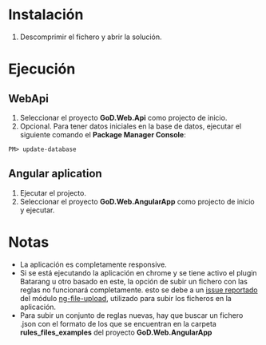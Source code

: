 # Instalación

1. Descomprimir el fichero y abrir la solución.

# Ejecución

## WebApi

1. Seleccionar el proyecto **GoD.Web.Api** como projecto de inicio.
2. Opcional. Para tener datos iniciales en la base de datos, ejecutar el siguiente comando el **Package Manager Console**:
```shell
PM> update-database
```
## Angular aplication

1. Ejecutar el projecto.
2. Seleccionar el proyecto **GoD.Web.AngularApp** como projecto de inicio y ejecutar.

# Notas

* La aplicación es completamente responsive.
* Si se está ejecutando la aplicación en chrome y se tiene activo el plugin Batarang u otro basado en este, la opción de subir un fichero con las reglas no funcionará completamente. esto se debe a un [issue reportado](https://github.com/danialfarid/ng-file-upload/issues/982) del módulo [ng-file-upload](https://github.com/danialfarid/ng-file-upload), utilizado para subir los ficheros en la aplicación.
* Para subir un conjunto de reglas nuevas, hay que buscar un fichero .json con el formato de los que se encuentran en la carpeta **rules_files_examples** del proyecto **GoD.Web.AngularApp**
